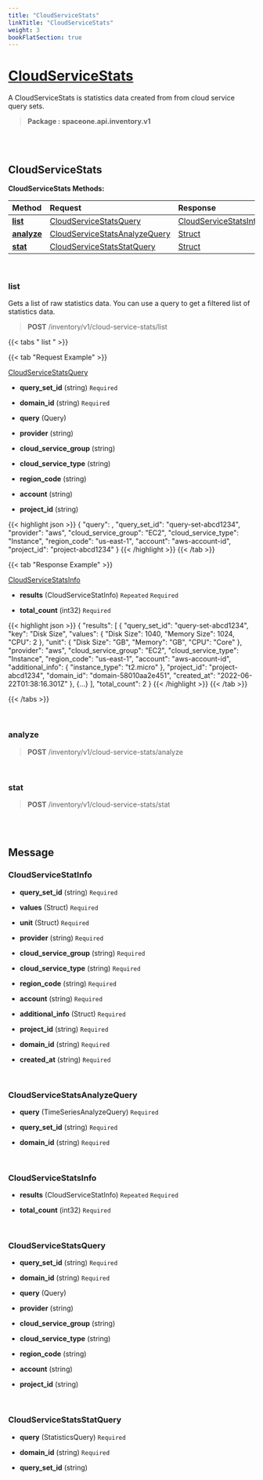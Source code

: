 ```yaml
---
title: "CloudServiceStats"
linkTitle: "CloudServiceStats"
weight: 3
bookFlatSection: true
---
```

# [CloudServiceStats](#CloudServiceStats)
A CloudServiceStats is statistics data created from from cloud service query sets.


>  **Package : spaceone.api.inventory.v1**

<br>
<br>

## CloudServiceStats





**CloudServiceStats Methods:**


| Method | Request | Response |
| :----- | :-------- | :-------- |
| [**list**](./CloudServiceStats#list) | [CloudServiceStatsQuery](CloudServiceStats#cloudservicestatsquery) | [CloudServiceStatsInfo](CloudServiceStats#cloudservicestatsinfo) |
| [**analyze**](./CloudServiceStats#analyze) | [CloudServiceStatsAnalyzeQuery](CloudServiceStats#cloudservicestatsanalyzequery) | [Struct](CloudServiceStats#struct) |
| [**stat**](./CloudServiceStats#stat) | [CloudServiceStatsStatQuery](CloudServiceStats#cloudservicestatsstatquery) | [Struct](CloudServiceStats#struct) |



    
<br>

### list

Gets a list of raw statistics data.
You can use a query to get a filtered list of statistics data.



> **POST** /inventory/v1/cloud-service-stats/list
>





 {{< tabs " list " >}}

 {{< tab "Request Example" >}}



[CloudServiceStatsQuery](./CloudServiceStats#cloudservicestatsquery)

* **query_set_id** (string)   `Required` 


* **domain_id** (string)   `Required` 


* **query** (Query)  


* **provider** (string)  


* **cloud_service_group** (string)  


* **cloud_service_type** (string)  


* **region_code** (string)  


* **account** (string)  


* **project_id** (string)  





{{< highlight json >}}
{
   "query": <SearchQuery>,
   "query_set_id": "query-set-abcd1234",
   "provider": "aws",
   "cloud_service_group": "EC2",
   "cloud_service_type": "Instance",
   "region_code": "us-east-1",
   "account": "aws-account-id",
   "project_id": "project-abcd1234"
}
{{< /highlight >}}
{{< /tab >}}


 {{< tab "Response Example" >}}

[CloudServiceStatsInfo](#CLOUDSERVICESTATSINFO)
* **results** (CloudServiceStatInfo)  `Repeated`   `Required` 

* **total_count** (int32)   `Required` 



{{< highlight json >}}
{
   "results": [
       {
           "query_set_id": "query-set-abcd1234",
           "key": "Disk Size",
           "values": {
               "Disk Size": 1040,
               "Memory Size": 1024,
               "CPU": 2
           },
           "unit": {
               "Disk Size": "GB",
               "Memory": "GB",
               "CPU": "Core"
           },
           "provider": "aws",
           "cloud_service_group": "EC2",
           "cloud_service_type": "Instance",
           "region_code": "us-east-1",
           "account": "aws-account-id",
           "additional_info": {
               "instance_type": "t2.micro"
           },
           "project_id": "project-abcd1234",
           "domain_id": "domain-58010aa2e451",
           "created_at": "2022-06-22T01:38:16.301Z"
       },
       {...}
   ],
   "total_count": 2
}
{{< /highlight >}}
{{< /tab >}}


{{< /tabs >}}


    
<br>

### analyze





> **POST** /inventory/v1/cloud-service-stats/analyze
>






    
<br>

### stat





> **POST** /inventory/v1/cloud-service-stats/stat
>






    


<br>
<br>

## Message



### CloudServiceStatInfo
* **query_set_id** (string)   `Required` 

    
* **values** (Struct)   `Required` 

    
* **unit** (Struct)   `Required` 

    
* **provider** (string)   `Required` 

    
* **cloud_service_group** (string)   `Required` 

    
* **cloud_service_type** (string)   `Required` 

    
* **region_code** (string)   `Required` 

    
* **account** (string)   `Required` 

    
* **additional_info** (Struct)   `Required` 

    
* **project_id** (string)   `Required` 

    
* **domain_id** (string)   `Required` 

    
* **created_at** (string)   `Required` 

    <br>

### CloudServiceStatsAnalyzeQuery
* **query** (TimeSeriesAnalyzeQuery)   `Required` 

    
* **query_set_id** (string)   `Required` 

    
* **domain_id** (string)   `Required` 

    <br>

### CloudServiceStatsInfo
* **results** (CloudServiceStatInfo)  `Repeated`    `Required` 

    
* **total_count** (int32)   `Required` 

    <br>

### CloudServiceStatsQuery
* **query_set_id** (string)   `Required` 

    
* **domain_id** (string)   `Required` 

    
* **query** (Query)  

    
* **provider** (string)  

    
* **cloud_service_group** (string)  

    
* **cloud_service_type** (string)  

    
* **region_code** (string)  

    
* **account** (string)  

    
* **project_id** (string)  

    <br>

### CloudServiceStatsStatQuery
* **query** (StatisticsQuery)   `Required` 

    
* **domain_id** (string)   `Required` 

    
* **query_set_id** (string)  

    <br>
